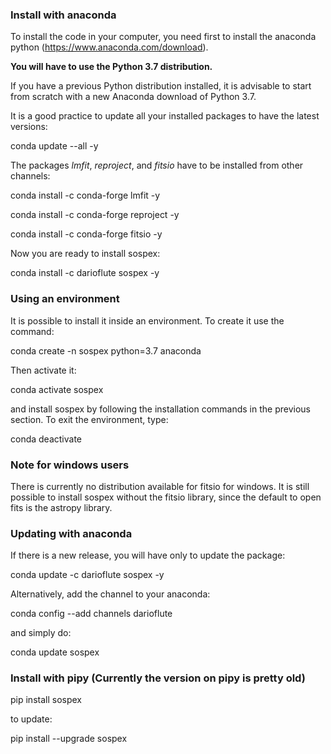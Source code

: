 ### Install with anaconda

To install the code in your computer, you need first to install the anaconda
python (https://www.anaconda.com/download).

**You will have to use the Python 3.7 distribution.**

If you have a previous Python distribution installed, it is advisable to start from scratch
with a new Anaconda download of Python 3.7.

It is a good practice to update all your installed packages to have the latest versions:

conda update --all -y

The packages *lmfit*, *reproject*, and *fitsio* have to be installed from other channels:

conda install -c conda-forge lmfit -y

conda install -c conda-forge reproject -y

conda install -c conda-forge fitsio -y

Now you are ready to install sospex:

conda install -c darioflute sospex -y

### Using an environment

It is possible to install it inside an environment.
To create it use the command:

conda create -n sospex python=3.7 anaconda

Then activate it:

conda activate sospex

and install sospex by following the installation commands in the previous section.
To exit the environment, type:

conda deactivate

### Note for windows users

There is currently no distribution available for fitsio for windows.
It is still possible to install sospex without the fitsio library, since the default to open fits is the astropy library.

### Updating with anaconda

If there is a new release, you will have only to update the package:

conda update -c darioflute sospex -y

Alternatively, add the channel to your anaconda:

conda config --add channels darioflute

and simply do:

conda update sospex

### Install with pipy  (Currently the version on pipy is pretty old)

pip install sospex

to update:

pip install --upgrade sospex
